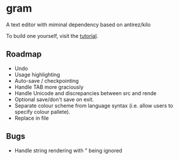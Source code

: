# gram
A text editor with miminal dependency based on antirez/kilo

To build one yourself, visit the [tutorial](https://viewsourcecode.org/snaptoken/kilo/index.html).

## Roadmap
 - Undo
 - Usage highlighting
 - Auto-save / checkpointing
 - Handle TAB more graciously
 - Handle Unicode and discrepancies between src and rende
 - Optional save/don't save on exit.
 - Separate colour scheme from language syntax (i.e. allow users to specify colour pallete).
 - Replace in file

## Bugs
  - Handle string rendering with \" being ignored